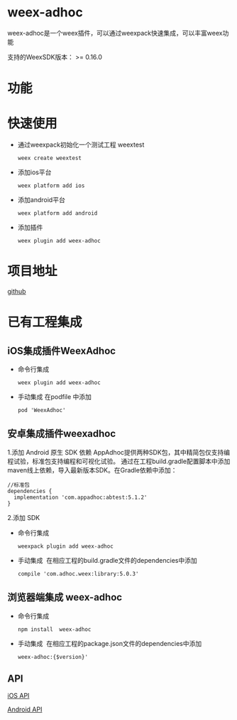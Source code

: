 # weex-adhoc
weex-adhoc是一个weex插件，可以通过weexpack快速集成，可以丰富weex功能

支持的WeexSDK版本： >= 0.16.0

# 功能

# 快速使用
- 通过weexpack初始化一个测试工程 weextest
   ```
   weex create weextest
   ```
- 添加ios平台
  ```
  weex platform add ios
  ```
- 添加android平台
  ```
  weex platform add android
  ```
- 添加插件
  ```
  weex plugin add weex-adhoc
  ```  

# 项目地址
[github](https://github.com/AppAdhoc/weex-adhoc)

# 已有工程集成
## iOS集成插件WeexAdhoc
- 命令行集成
  ```
  weex plugin add weex-adhoc
  ```
- 手动集成
  在podfile 中添加
  ```
  pod 'WeexAdhoc'
  ```

## 安卓集成插件weexadhoc
1.添加 Android 原生 SDK 依赖
  AppAdhoc提供两种SDK包，其中精简包仅支持编程试验，标准包支持编程和可视化试验。
  通过在工程build.gradle配置脚本中添加maven线上依赖，导入最新版本SDK。在Gradle依赖中添加：

  ```
  //标准包
  dependencies {
    implementation 'com.appadhoc:abtest:5.1.2'
  }
  ```
2.添加 SDK
* 命令行集成
  ```
  weexpack plugin add weex-adhoc
  ```
* 手动集成
  在相应工程的build.gradle文件的dependencies中添加
  ```
  compile 'com.adhoc.weex:library:5.0.3'
  ```

## 浏览器端集成 weex-adhoc
- 命令行集成
  ```
  npm install  weex-adhoc
  ```
- 手动集成
  在相应工程的package.json文件的dependencies中添加
  ```
  weex-adhoc:{$version}'
  ```   

## API

[iOS API](documents/ios_api.md)

[Android API](documents/android_api.md)
